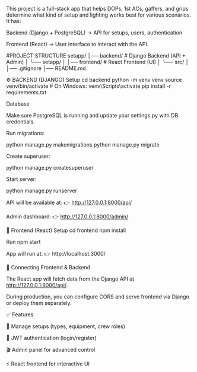 This project is a full-stack app that helps DOPs, 1st ACs, gaffers, and grips determine what kind of setup and lighting works best for various scenarios.
It has:

Backend (Django + PostgreSQL) → API for setups, users, authentication

Frontend (React) → User interface to interact with the API.

#PROJECT STRUCTURE
setapp/
│── backend/        # Django Backend (API + Admin)
│   └── setapp/
│
│── frontend/       # React Frontend (UI)
│   └── src/
│
│── .gitignore
│── README.md

⚙️ BACKEND (DJANGO)
Setup
cd backend
python -m venv venv
source venv/bin/activate   # On Windows: venv\Scripts\activate
pip install -r requirements.txt

Database

Make sure PostgreSQL is running and update your settings.py with DB credentials.

Run migrations:

python manage.py makemigrations
python manage.py migrate


Create superuser:

python manage.py createsuperuser


Start server:

python manage.py runserver


API will be available at:
👉 http://127.0.0.1:8000/api/

Admin dashboard:
👉 http://127.0.0.1:8000/admin/


🎨 Frontend (React)
Setup
cd frontend
npm install

Run
npm start


App will run at:
👉 http://localhost:3000/

🔗 Connecting Frontend & Backend

The React app will fetch data from the Django API at http://127.0.0.1:8000/api/.

During production, you can configure CORS and serve frontend via Django or deploy them separately.

✅ Features

📸 Manage setups (types, equipment, crew roles)

🔐 JWT authentication (login/register)

🎬 Admin panel for advanced control

⚡ React frontend for interactive UI
